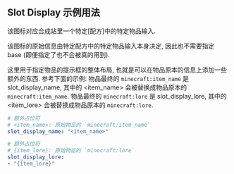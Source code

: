 ## Slot Display 示例用法
该图标对应合成站里一个特定[配方]中的特定物品输入.

该图标的原始信息由特定配方中的特定物品输入本身决定,
因此也不需要指定 base (即便指定了也不会被真的用到).

这里用于指定物品的提示框的整体布局, 也就是可以在物品原本的信息上添加一些额外的东西.
参考下面的示例:
物品最终的 `minecraft:item_name` 是 slot_display_name, 其中的 <item_name> 会被替换成物品原本的 `minecraft:item_name`.
物品最终的 `minecraft:lore` 是 slot_display_lore, 其中的 <item_lore> 会被替换成物品原本的 `minecraft:lore`.

```yaml
# 额外占位符
# <item_name>: 原始物品的 `minecraft:item_name`
slot_display_name: "<item_name>"

# 额外占位符
# {item_lore}: 原始物品的 `minecraft:lore`
slot_display_lore:
- "{item_lore}"
```
